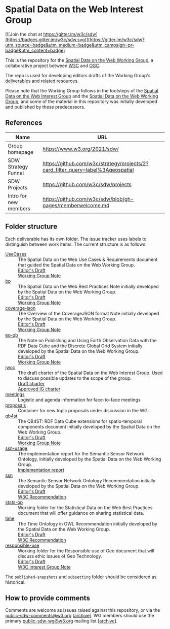 # Spatial Data on the Web Interest Group

[![Join the chat at https://gitter.im/w3c/sdw](https://badges.gitter.im/w3c/sdw.svg)](https://gitter.im/w3c/sdw?utm_source=badge&utm_medium=badge&utm_campaign=pr-badge&utm_content=badge)

This is the repository for the <a href="https://www.w3.org/2021/sdw/">Spatial Data on the Web Working Group</a>, a collaborative project between <a href="http://www.w3.org/">W3C</a> and <a href="http://www.opengeospatial.org/">OGC</a>.

The repo is used for developing editors drafts of the Working Group's <a href="http://www.w3.org/2017/sdwig/charter.html#deliverables">deliverables</a> and related resources.

Please note that the Working Group follows in the footsteps of the <a href="https://www.w3.org/2017/sdwig/">Spatial Data on the Web Interest Group</a> and the <a href="https://www.w3.org/2015/spatial/">Spatial Data on the Web Working Group</a>, and some of the material in this repository was initially developed and published by these predecessors.

## References

| Name | URL |
| --- | --- |
| Group homepage | https://www.w3.org/2021/sdw/ |
| SDW Strategy Funnel | https://github.com/w3c/strategy/projects/2?card_filter_query=label%3Ageospatial |
| SDW Projects | https://github.com/w3c/sdw/projects |
| Intro for new members | https://github.com/w3c/sdw/blob/gh-pages/memberwelcome.md | 

## Folder structure

Each deliverable has its own folder. The issue tracker uses labels to distinguish between work items. The current structure is as follows:

<dl>
  <dt><a href="https://github.com/w3c/sdw/tree/gh-pages/UseCases">UseCases</a></dt>
  <dd>
    The Spatial Data on the Web Use Cases &amp; Requirements document that guided the Spatial Data on the Web Working Group.
    <br/><a href="https://w3c.github.io/sdw/UseCases/SDWUseCasesAndRequirements.html">Editor's Draft</a>
    <br/><a href="https://www.w3.org/TR/sdw-ucr/">Working Group Note</a>
  </dd>

  <dt><a href="https://github.com/w3c/sdw/tree/gh-pages/bp">bp</a></dt>
  <dd>
    The Spatial Data on the Web Best Practices Note initially developed by the Spatial Data on the Web Working Group.
    <br/><a href="https://w3c.github.io/sdw/bp/">Editor's Draft</a>
    <br/><a href="https://www.w3.org/TR/sdw-bp/">Working Group Note</a>
  </dd>

  <dt><a href="https://github.com/w3c/sdw/tree/gh-pages/coverage-json">coverage-json</a></dt>
  <dd>
    The Overview of the CoverageJSON format Note initially developed by the Spatial Data on the Web Working Group.
    <br/><a href="https://w3c.github.io/sdw/coverage-json/">Editor's Draft</a>
    <br/><a href="https://www.w3.org/TR/covjson-overview/">Working Group Note</a>
  </dd>

  <dt><a href="https://github.com/w3c/sdw/tree/gh-pages/eo-qb">eo-qb</a></dt>
  <dd>
    The Note on Publishing and Using Earth Observation Data with the RDF Data Cube and the Discrete Global Grid System initially developed by the Spatial Data on the Web Working Group.
    <br/><a href="https://w3c.github.io/sdw/eo-qb/">Editor's Draft</a>
    <br/><a href="https://www.w3.org/TR/eo-qb/">Working Group Note</a>
  </dd>

  <dt><a href="https://github.com/w3c/sdw/tree/gh-pages/jwoc">jwoc</a></dt>
  <dd>
    The draft charter of the Spatial Data on the Web Interest Group. Used to discuss possible updates to the scope of the group.
    <br/><a href="https://w3c.github.io/sdw/jwoc/">Draft charter</a>
    <br/><a href="https://www.w3.org/2017/sdwig/charter.html">Approved IG charter</a>
  </dd>
  
  <dt><a href="https://github.com/w3c/sdw/tree/gh-pages/meetings">meetings</a></dt>
  <dd>
    Logistic and agenda information for face-to-face meetings
  </dd>
  
  <dt><a href="https://github.com/w3c/sdw/tree/gh-pages/proposals">proposals</a></dt>
  <dd>
    Container for new topic proposals under discussion in the WG.
  </dd>

  <dt><a href="https://github.com/w3c/sdw/tree/gh-pages/qb4st">qb4st</a></dt>
  <dd>
    The QB4ST: RDF Data Cube extensions for spatio-temporal components document initially developed by the Spatial Data on the Web Working Group.
    <br/><a href="https://w3c.github.io/sdw/qb4st/">Editor's Draft</a>
    <br/><a href="https://www.w3.org/TR/qb4st/">Working Group Note</a>
  </dd>

  <dt><a href="https://github.com/w3c/sdw/tree/gh-pages/ssn-usage">ssn-usage</a></dt>
  <dd>
    The implementation report for the Semantic Sensor Network Ontology, initially developed by the Spatial Data on the Web Working Group.
    <br/><a href="https://w3c.github.io/sdw/ssn-usage/">Implementation report</a>
  </dd>

  <dt><a href="https://github.com/w3c/sdw/tree/gh-pages/ssn">ssn</a></dt>
  <dd>
    The Semantic Sensor Network Ontology Recommendation initially developed by the Spatial Data on the Web Working Group.
    <br/><a href="https://w3c.github.io/sdw/ssn/">Editor's Draft</a>
    <br/><a href="https://www.w3.org/TR/vocab-ssn/">W3C Recommendation</a>
  </dd>

  <dt><a href="https://github.com/w3c/sdw/tree/gh-pages/stats-bp">stats-bp</a></dt>
  <dd>
    Working folder for the Statistical Data on the Web Best Practices document that will offer guidance on sharing statistical data.
  </dd>

  <dt><a href="https://github.com/w3c/sdw/tree/gh-pages/time">time</a></dt>
  <dd>
    The Time Ontology in OWL Recommendation initially developed by the Spatial Data on the Web Working Group.
    <br/><a href="https://w3c.github.io/sdw/time/">Editor's Draft</a>
    <br/><a href="https://www.w3.org/TR/owl-time/">W3C Recommendation</a>
  </dd>
  
  <dt><a href="https://github.com/w3c/sdw/tree/gh-pages/responsible-use">responsible-use</a></dt>
  <dd>
    Working folder for the Responsible use of Geo document that will discuss ethic issues of Geo Technology.
    <br/><a href="https://w3c.github.io/sdw/responsible-use/">Editor's Draft</a>
    <br/><a href="https://www.w3.org/TR/responsible-use-spatial/">W3C Interest Group Note</a>
  </dd>
  
</dl>

The `published-snapshots` and `subsetting` folder should be considered as historical.


## How to provide comments

Comments are welcome as issues raised against this repository, or via the <a href="mailto:public-sdw-comments@w3.org">public-sdw-comments@w3.org</a> [<a href="https://lists.w3.org/Archives/Public/public-sdw-comments/">archive</a>].
WG members should use the primary <a href="mailto:public-sdw-wg@w3.org">public-sdw-wg@w3.org</a> mailing list [<a href="https://lists.w3.org/Archives/Public/public-sdw-wg/">archive</a>].
